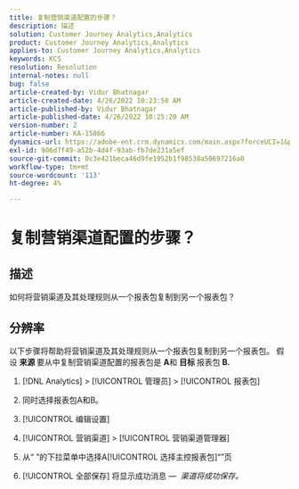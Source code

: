 ```yaml
---
title: 复制营销渠道配置的步骤？
description: 描述
solution: Customer Journey Analytics,Analytics
product: Customer Journey Analytics,Analytics
applies-to: Customer Journey Analytics,Analytics
keywords: KCS
resolution: Resolution
internal-notes: null
bug: false
article-created-by: Vidur Bhatnagar
article-created-date: 4/26/2022 10:23:50 AM
article-published-by: Vidur Bhatnagar
article-published-date: 4/26/2022 10:25:20 AM
version-number: 2
article-number: KA-15866
dynamics-url: https://adobe-ent.crm.dynamics.com/main.aspx?forceUCI=1&pagetype=entityrecord&etn=knowledgearticle&id=00f23cf1-4ac5-ec11-a7b6-0022480a1004
exl-id: 906d7f49-a52b-4d4f-93ab-fb7de231a5ef
source-git-commit: 0c3e421beca46d9fe1952b1f98538a50697216a0
workflow-type: tm+mt
source-wordcount: '113'
ht-degree: 4%

---
```


# 复制营销渠道配置的步骤？

## 描述


如何将营销渠道及其处理规则从一个报表包复制到另一个报表包？


## 分辨率


以下步骤将帮助将营销渠道及其处理规则从一个报表包复制到另一个报表包。 假设 <b>来源 </b>要从中复制营销渠道配置的报表包是 <b>A</b>和 <b>目标 </b>报表包 <b>B.</b>

1. [!DNL Analytics] > [!UICONTROL 管理员] > [!UICONTROL 报表包]

2. 同时选择报表包A和B。

3. [!UICONTROL 编辑设置]

4. [!UICONTROL 营销渠道] > [!UICONTROL 营销渠道管理器]

5. 从“ ”的下拉菜单中选择A[!UICONTROL 选择主控报表包]“”页

6. [!UICONTROL 全部保存]  将显示成功消息 —  *渠道将成功保存。*
